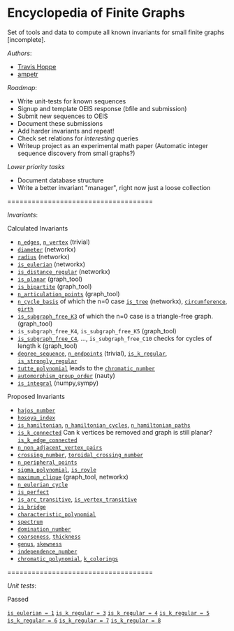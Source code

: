 Encyclopedia of Finite Graphs
=============================

Set of tools and data to compute all known invariants for small finite graphs [incomplete].


*Authors*:

+ [Travis Hoppe](https://github.com/thoppe)
+ [ampetr](https://github.com/ampetr) 

*Roadmap*:

+ Write unit-tests for known sequences
+ Signup and template OEIS response (bfile and submission)
+ Submit new sequences to OEIS
+ Document these submissions
+ Add harder invariants and repeat!
+ Check set relations for _interesting_ queries
+ Writeup project as an experimental math paper (Automatic integer sequence discovery from small graphs?)

*Lower priority tasks*

+ Document database structure
+ Write a better invariant "manager", right now just a loose collection

====================================

*Invariants*:

Calculated Invariants

+ [`n_edges`](http://mathworld.wolfram.com/EdgeCount.html), [`n_vertex`](http://mathworld.wolfram.com/VertexCount.html) (trivial)
+ [`diameter`](http://mathworld.wolfram.com/GraphDiameter.html) (networkx)
+ [`radius`](http://mathworld.wolfram.com/GraphRadius.html) (networkx)
+ [`is_eulerian`](http://mathworld.wolfram.com/EulerianGraph.html) (networkx)
+ [`is_distance_regular`](http://mathworld.wolfram.com/Distance-RegularGraph.html) (networkx)
+ [`is_planar`](http://mathworld.wolfram.com/PlanarGraph.html) (graph_tool)
+ [`is_bipartite`](http://mathworld.wolfram.com/BipartiteGraph.html) (graph_tool)
+ [`n_articulation_points`](http://mathworld.wolfram.com/ArticulationVertex.html) (graph_tool)
+ [`n_cycle_basis`](http://en.wikipedia.org/wiki/Cycle_space) of which the n=0 case [`is_tree`](http://mathworld.wolfram.com/Tree.html) (networkx), [`circumference`](http://mathworld.wolfram.com/GraphCircumference.html), [`girth`](http://mathworld.wolfram.com/Girth.html)
+ [`is_subgraph_free_K3`](http://mathworld.wolfram.com/Triangle-FreeGraph.html) of which the n=0 case is a triangle-free graph. (graph_tool)
+ `is_subgraph_free_K4`, `is_subgraph_free_K5` (graph_tool)
+ [`is_subgraph_free_C4`](http://mathworld.wolfram.com/Square-FreeGraph.html), ..., `is_subgraph_free_C10` checks for cycles of length k (graph_tool)
+ [`degree_sequence`](http://mathworld.wolfram.com/DegreeSequence.html), [`n_endpoints`](http://mathworld.wolfram.com/Endpoint.html) (trivial), [`is_k_regular`](http://mathworld.wolfram.com/RegularGraph.html), [`is_strongly_regular`](http://mathworld.wolfram.com/StronglyRegularGraph.html)
+ [`tutte_polynomial`](http://mathworld.wolfram.com/TuttePolynomial.html) leads to the [`chromatic_number`](http://mathworld.wolfram.com/ChromaticNumber.html)
+ [`automorphism_group_order`](http://mathworld.wolfram.com/GraphAutomorphism.html) (nauty)
+ [`is_integral`](http://mathworld.wolfram.com/IntegralGraph.html) (numpy,sympy)

Proposed Invariants

+ [`hajos_number`](http://mathworld.wolfram.com/HajosNumber.html)
+ [`hosoya_index`](http://mathworld.wolfram.com/HosoyaIndex.html)
+ [`is_hamiltonian`](http://mathworld.wolfram.com/HamiltonianGraph.html), [`n_hamiltonian_cycles`](http://mathworld.wolfram.com/HamiltonianCycle.html), [`n_hamiltonian_paths`](http://mathworld.wolfram.com/HamiltonianPath.html)
+ [`is_k_connected`](http://mathworld.wolfram.com/k-ConnectedGraph.html) Can k vertices be removed and graph is still planar? [`is_k_edge_connected`](http://mathworld.wolfram.com/k-Edge-ConnectedGraph.html)
+ [`n_non_adjacent_vertex_pairs`](http://mathworld.wolfram.com/NonadjacentVertexPairs.html)
+ [`crossing_number`](http://mathworld.wolfram.com/GraphCrossingNumber.html), [`toroidal_crossing_number`](http://mathworld.wolfram.com/ToroidalCrossingNumber.html)
+ [`n_peripheral_points`](http://mathworld.wolfram.com/PeripheralPoint.html)
+ [`sigma_polynomial`](http://mathworld.wolfram.com/SigmaPolynomial.html), [`is_royle`](http://mathworld.wolfram.com/RoyleGraphs.html)
+ [`maximum_clique`](http://mathworld.wolfram.com/MaximalClique.html) (graph_tool, networkx)
+ [`n_eulerian_cycle`](http://mathworld.wolfram.com/EulerianCycle.html)
+ [`is_perfect`](http://mathworld.wolfram.com/PerfectGraph.html)
+ [`is_arc_transitive`](http://mathworld.wolfram.com/Arc-TransitiveGraph.html), [`is_vertex_transitive`](http://mathworld.wolfram.com/Vertex-TransitiveGraph.html)
+ [`is_bridge`](http://mathworld.wolfram.com/BridgedGraph.html)
+ [`characteristic_polynomial`](http://mathworld.wolfram.com/CharacteristicPolynomial.html)
+ [`spectrum`](http://mathworld.wolfram.com/GraphSpectrum.html)
+ [`domination_number`](http://mathworld.wolfram.com/DominationNumber.html)
+ [`coarseness`](http://mathworld.wolfram.com/GraphCoarseness.html), [`thickness`](http://mathworld.wolfram.com/GraphThickness.html)
+ [`genus`](http://mathworld.wolfram.com/GraphGenus.html), [`skewness`](http://mathworld.wolfram.com/GraphSkewness.html)
+ [`independence_number`](http://mathworld.wolfram.com/IndependenceNumber.html)
+ [`chromatic_polynomial`](http://mathworld.wolfram.com/ChromaticPolynomial.html), [`k_colorings`](http://mathworld.wolfram.com/k-Coloring.html)

====================================

*Unit tests*:

Passed

[`is_eulerian = 1`](http://oeis.org/A003049)
[`is_k_regular = 3`](http://oeis.org/A002851)
[`is_k_regular = 4`](http://oeis.org/A006820)
[`is_k_regular = 5`](http://oeis.org/A006820)
[`is_k_regular = 6`](http://oeis.org/A006822)
[`is_k_regular = 7`](http://oeis.org/A014377)
[`is_k_regular = 8`](http://oeis.org/A014378)
